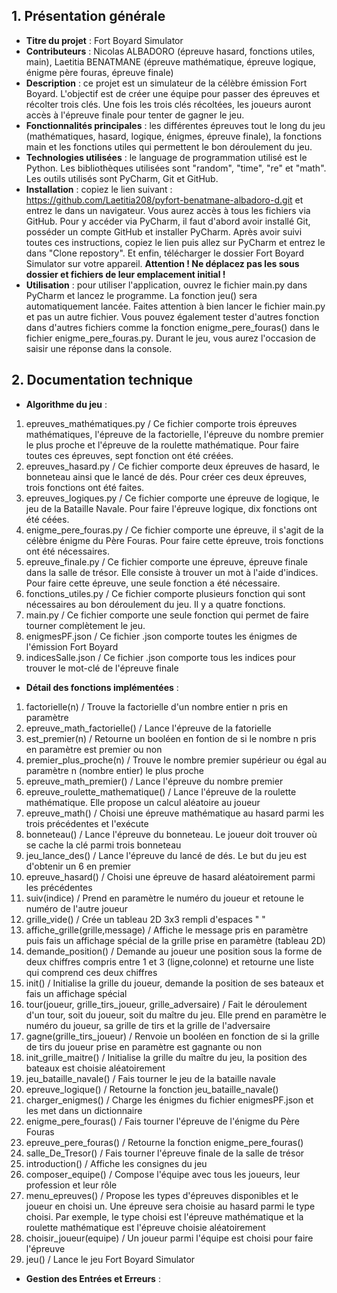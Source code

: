 ## **1. Présentation générale**

   - **Titre du projet** : Fort Boyard Simulator
   - **Contributeurs** : Nicolas ALBADORO (épreuve hasard, fonctions utiles, main), Laetitia BENATMANE (épreuve mathématique, épreuve logique, énigme père fouras, épreuve finale)
   - **Description** : ce projet est un simulateur de la célèbre émission Fort Boyard. L'objectif est de créer une équipe pour passer des épreuves et récolter trois clés.
                       Une fois les trois clés récoltées, les joueurs auront accès à l'épreuve finale pour tenter de gagner le jeu.
   - **Fonctionnalités principales** : les différentes épreuves tout le long du jeu (mathématiques, hasard, logique, énigmes, épreuve finale),
                                       la fonctions main et les fonctions utiles qui permettent le bon déroulement du jeu.
   - **Technologies utilisées** : le language de programmation utilisé est le Python. Les bibliothèques utilisées sont "random", "time", "re" et "math". Les outils utilisés sont PyCharm, Git et GitHub.
   - **Installation** : copiez le lien suivant : https://github.com/Laetitia208/pyfort-benatmane-albadoro-d.git et entrez le dans un navigateur. Vous aurez accès à tous les fichiers via GitHub. Pour y accéder via PyCharm, il faut d'abord avoir installé Git, posséder un compte GitHub et installer PyCharm. Après avoir suivi toutes ces instructions, copiez le lien puis allez sur PyCharm et entrez le dans "Clone repostory". Et enfin, télécharger le dossier Fort Boyard Simulator sur votre appareil. **Attention ! Ne déplacez pas les sous dossier et fichiers de leur emplacement initial !**
   - **Utilisation** : pour utiliser l'application, ouvrez le fichier main.py dans PyCharm et lancez le programme. La fonction jeu() sera automatiquement lancée. Faites attention à bien lancer le fichier main.py et pas un autre fichier. Vous pouvez également tester d'autres fonction dans d'autres fichiers comme la fonction enigme_pere_fouras() dans le fichier enigme_pere_fouras.py. Durant le jeu, vous aurez l'occasion de saisir une réponse dans la console.

## **2. Documentation technique**

   - **Algorithme du jeu** :
   1) epreuves_mathématiques.py / Ce fichier comporte trois épreuves mathématiques, l'épreuve de la factorielle, l'épreuve du nombre premier le plus proche et l'épreuve de la roulette mathématique. Pour faire toutes ces épreuves, sept fonction ont été créées. 
   2) epreuves_hasard.py / Ce fichier comporte deux épreuves de hasard, le bonneteau ainsi que le lancé de dés. Pour créer ces deux épreuves, trois fonctions ont été faites.
   3) epreuves_logiques.py / Ce fichier comporte une épreuve de logique, le jeu de la Bataille Navale. Pour faire l'épreuve logique, dix fonctions ont été céées.
   4) enigme_pere_fouras.py / Ce fichier comporte une épreuve, il s'agit de la célèbre énigme du Père Fouras. Pour faire cette épreuve, trois fonctions ont été nécessaires.
   5) epreuve_finale.py / Ce fichier comporte une épreuve, épreuve finale dans la salle de trésor. Elle consiste à trouver un mot à l'aide d'indices. Pour faire cette épreuve, une seule fonction a été nécessaire.
   6) fonctions_utiles.py / Ce fichier comporte plusieurs fonction qui sont nécessaires au bon déroulement du jeu. Il y a quatre fonctions.
   7) main.py / Ce fichier comporte une seule fonction qui permet de faire tourner complètement le jeu.
   8) enigmesPF.json / Ce fichier .json comporte toutes les énigmes de l'émission Fort Boyard
   9) indicesSalle.json / Ce fichier .json comporte tous les indices pour trouver le mot-clé de l'épreuve finale 
   - **Détail des fonctions implémentées** :
   1) factorielle(n) / Trouve la factorielle d'un nombre entier n pris en paramètre
   2) epreuve_math_factorielle() / Lance l'épreuve de la fatorielle 
   3) est_premier(n) / Retourne un booléen en fontion de si le nombre n pris en paramètre est premier ou non
   4) premier_plus_proche(n) / Trouve le nombre premier supérieur ou égal au paramètre n (nombre entier) le plus proche
   5) epreuve_math_premier() / Lance l'épreuve du nombre premier
   6) epreuve_roulette_mathematique() / Lance l'épreuve de la roulette mathématique. Elle propose un calcul aléatoire au joueur
   7) epreuve_math() / Choisi une épreuve mathématique au hasard parmi les trois précédentes et l'exécute
   8) bonneteau() / Lance l'épreuve du bonneteau. Le joueur doit trouver où se cache la clé parmi trois bonneteau
   9) jeu_lance_des() / Lance l'épreuve du lancé de dés. Le but du jeu est d'obtenir un 6 en premier
   10) epreuve_hasard() / Choisi une épreuve de hasard aléatoirement parmi les précédentes
   11) suiv(indice) / Prend en paramètre le numéro du joueur et retoune le numéro de l'autre joueur
   12) grille_vide() / Crée un tableau 2D 3x3 rempli d'espaces " "
   13) affiche_grille(grille,message) / Affiche le message pris en paramètre puis fais un affichage spécial de la grille prise en paramètre (tableau 2D)
   14) demande_position() / Demande au joueur une position sous la forme de deux chiffres compris entre 1 et 3 (ligne,colonne) et retourne une liste qui comprend ces deux chiffres
   15) init() / Initialise la grille du joueur, demande la position de ses bateaux et fais un affichage spécial
   16) tour(joueur, grille_tirs_joueur, grille_adversaire) / Fait le déroulement d'un tour, soit du joueur, soit du maître du jeu. Elle prend en paramètre le numéro du joueur, sa grille de tirs et la grille de l'adversaire
   17) gagne(grille_tirs_joueur) / Renvoie un booléen en fonction de si la grille de tirs du joueur prise en paramètre est gagnante ou non 
   18) init_grille_maitre() / Initialise la grille du maître du jeu, la position des bateaux est choisie aléatoirement
   19) jeu_bataille_navale() / Fais tourner le jeu de la bataille navale
   20) epreuve_logique() / Retourne la fonction jeu_bataille_navale()
   21) charger_enigmes() / Charge les énigmes du fichier enigmesPF.json et les met dans un dictionnaire
   22) enigme_pere_fouras() / Fais tourner l'épreuve de l'énigme du Père Fouras
   23) epreuve_pere_fouras() / Retourne la fonction enigme_pere_fouras()
   24) salle_De_Tresor() / Fais tourner l'épreuve finale de la salle de trésor
   25) introduction() / Affiche les consignes du jeu
   26) composer_equipe() / Compose l'équipe avec tous les joueurs, leur profession et leur rôle
   27) menu_epreuves() / Propose les types d'épreuves disponibles et le joueur en choisi un. Une épreuve sera choisie au hasard parmi le type choisi. Par exemple, le type choisi est l'épreuve mathématique et la roulette mathématique est l'épreuve choisie aléatoirement
   28) choisir_joueur(equipe) / Un joueur parmi l'équipe est choisi pour faire l'épreuve
   29) jeu() / Lance le jeu Fort Boyard Simulator
   - **Gestion des Entrées et Erreurs** : 
